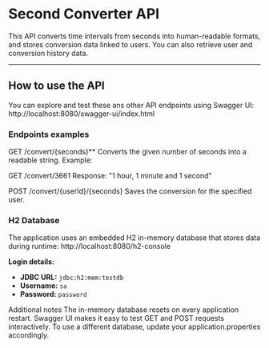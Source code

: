 # Second Converter API

This API converts time intervals from seconds into human-readable formats, and stores conversion data linked to users. You can also retrieve user and conversion history data.

---

## How to use the API

You can explore and test these ans other API endpoints using Swagger UI:
http://localhost:8080/swagger-ui/index.html

### Endpoints examples

GET /convert/{seconds}**
Converts the given number of seconds into a readable string.
Example:
  
GET /convert/3661
Response: "1 hour, 1 minute and 1 second"

POST /convert/{userId}/{seconds}
Saves the conversion for the specified user.

### H2 Database

The application uses an embedded H2 in-memory database that stores data during runtime:
http://localhost:8080/h2-console

**Login details:**
- **JDBC URL:** `jdbc:h2:mem:testdb`
- **Username:** `sa`
- **Password:** `password`

Additional notes
The in-memory database resets on every application restart.
Swagger UI makes it easy to test GET and POST requests interactively.
To use a different database, update your application.properties accordingly.





